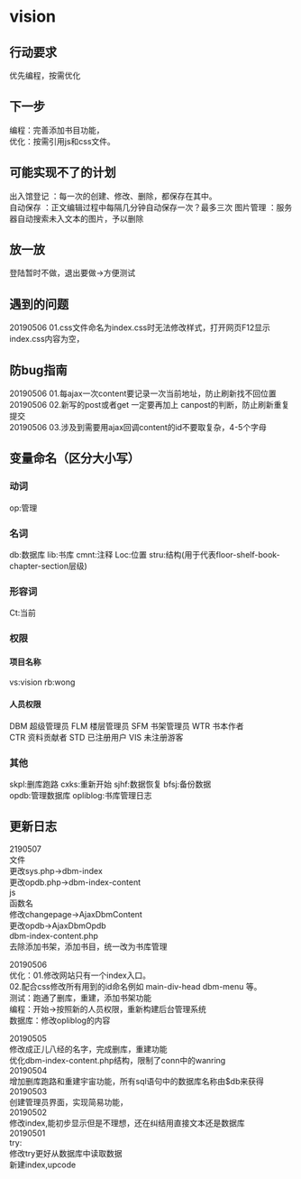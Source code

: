 # vision
## 行动要求
优先编程，按需优化

## 下一步
编程：完善添加书目功能，  
优化：按需引用js和css文件。  

## 可能实现不了的计划
出入馆登记 ：每一次的创建、修改、删除，都保存在其中。  
自动保存 ：正文编辑过程中每隔几分钟自动保存一次？最多三次
图片管理 ：服务器自动搜索未入文本的图片，予以删除

## 放一放
登陆暂时不做，退出要做->方便测试

## 遇到的问题
20190506 01.css文件命名为index.css时无法修改样式，打开网页F12显示index.css内容为空，

## 防bug指南
20190506 01.每ajax一次content要记录一次当前地址，防止刷新找不回位置  
20190506 02.新写的post或者get 一定要再加上 canpost的判断，防止刷新重复提交  
20190506 03.涉及到需要用ajax回调content的id不要取复杂，4-5个字母  



## 变量命名（区分大小写）
### 动词
op:管理
### 名词
db:数据库 lib:书库 cmnt:注释 Loc:位置 
stru:结构(用于代表floor-shelf-book-chapter-section层级)
### 形容词
Ct:当前
### 权限
#### 项目名称
vs:vision rb:wong  
#### 人员权限
DBM	超级管理员 FLM 楼层管理员 SFM 书架管理员 WTR 书本作者  
CTR 资料贡献者 STD 已注册用户 VIS 未注册游客  

### 其他
skpl:删库跑路   cxks:重新开始  sjhf:数据恢复  bfsj:备份数据  
opdb:管理数据库 opliblog:书库管理日志

## 更新日志
2190507  
文件  
      更改sys.php->dbm-index  
      更改opdb.php->dbm-index-content  
js  
      函数名  
      修改changepage->AjaxDbmContent  
      更改opdb->AjaxDbmOpdb  
dbm-index-content.php  
      去除添加书架，添加书目，统一改为书库管理  

20190506  
优化：01.修改网站只有一个index入口。  
      02.配合css修改所有用到的id命名例如 main-div-head dbm-menu 等。  
测试：跑通了删库，重建，添加书架功能  
编程：开始->按照新的人员权限，重新构建后台管理系统  
数据库：修改opliblog的内容  

20190505  
修改成正儿八经的名字，完成删库，重建功能  
优化dbm-index-content.php结构，限制了conn中的wanring  
20190504  
增加删库跑路和重建宇宙功能，所有sql语句中的数据库名称由$db来获得  
20190503  
创建管理员界面，实现简易功能，  
20190502  
修改index,能初步显示但是不理想，还在纠结用直接文本还是数据库  
20190501  
try:  
修改try更好从数据库中读取数据  
新建index,upcode  